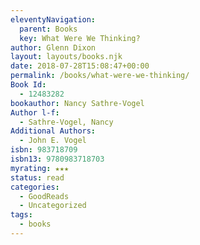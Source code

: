 ```yaml
---
eleventyNavigation:
  parent: Books
  key: What Were We Thinking?
author: Glenn Dixon
layout: layouts/books.njk
date: 2018-07-28T15:08:47+00:00
permalink: /books/what-were-we-thinking/
Book Id:
  - 12483282
bookauthor: Nancy Sathre-Vogel
Author l-f:
  - Sathre-Vogel, Nancy
Additional Authors:
  - John E. Vogel
isbn: 983718709
isbn13: 9780983718703
myrating: ★★★
status: read
categories:
  - GoodReads
  - Uncategorized
tags:
  - books
---
```

